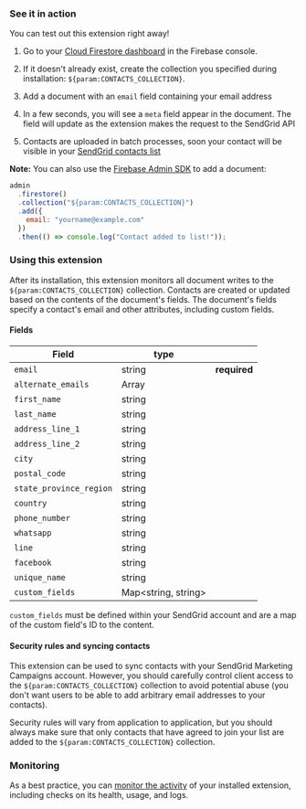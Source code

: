### See it in action

You can test out this extension right away!

1.  Go to your [Cloud Firestore dashboard](https://console.firebase.google.com/project/${param:PROJECT_ID}/firestore/data) in the Firebase console.

1.  If it doesn't already exist, create the collection you specified during installation: `${param:CONTACTS_COLLECTION}`.

1.  Add a document with an `email` field containing your email address

1. In a few seconds, you will see a `meta` field appear in the document. The field will update as the extension makes the request to the SendGrid API

1. Contacts are uploaded in batch processes, soon your contact will be visible in your [SendGrid contacts list](https://mc.sendgrid.com/contacts/all)

**Note:** You can also use the [Firebase Admin SDK](https://firebase.google.com/docs/admin/setup) to add a document:

```js
admin
  .firestore()
  .collection("${param:CONTACTS_COLLECTION}")
  .add({
    email: "yourname@example.com"
  })
  .then(() => console.log("Contact added to list!"));
```

### Using this extension

After its installation, this extension monitors all document writes to the `${param:CONTACTS_COLLECTION}` collection. Contacts are created or updated based on the contents of the document's fields. The document's fields specify a contact's email and other attributes, including custom fields.

#### Fields

| Field                   | type                |              |
| ----------------------- | ------------------- | ------------ |
| `email`                 | string              | **required** |
| `alternate_emails`      | Array<string>       |              |
| `first_name`            | string              |              |
| `last_name`             | string              |              |
| `address_line_1`        | string              |              |
| `address_line_2`        | string              |              |
| `city`                  | string              |              |
| `postal_code`           | string              |              |
| `state_province_region` | string              |              |
| `country`               | string              |              |
| `phone_number`          | string              |              |
| `whatsapp`              | string              |              |
| `line`                  | string              |              |
| `facebook`              | string              |              |
| `unique_name`           | string              |              |
| `custom_fields`         | Map<string, string> |              |

`custom_fields` must be defined within your SendGrid account and are a map of the custom field's ID to the content.

#### Security rules and syncing contacts

This extension can be used to sync contacts with your SendGrid Marketing Campaigns account. However, you should carefully control client access to the `${param:CONTACTS_COLLECTION}` collection to avoid potential abuse (you don't want users to be able to add arbitrary email addresses to your contacts).

Security rules will vary from application to application, but you should always make sure that only contacts that have agreed to join your list are added to the `${param:CONTACTS_COLLECTION}` collection.

### Monitoring

As a best practice, you can [monitor the activity](https://firebase.google.com/docs/extensions/manage-installed-extensions#monitor) of your installed extension, including checks on its health, usage, and logs.